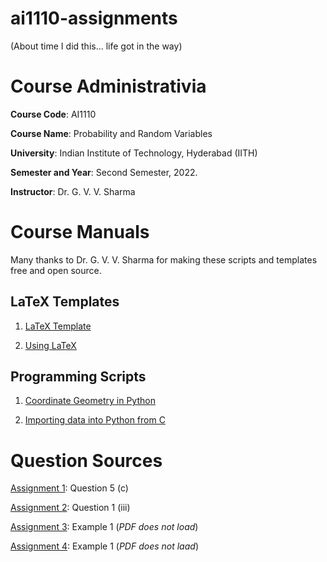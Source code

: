 # ai1110-assignments
(About time I did this... life got in the way)

# Course Administrativia

**Course Code**: AI1110

**Course Name**: Probability and Random Variables

**University**: Indian Institute of Technology, Hyderabad (IITH)

**Semester and Year**: Second Semester, 2022.

**Instructor**: Dr. G. V. V. Sharma

# Course Manuals

Many thanks to Dr. G. V. V. Sharma for making these scripts and templates free and open source.

## LaTeX Templates

1. [LaTeX Template](https://github.com/gadepall/AI5030/tree/main/LaTex_Template)

2. [Using LaTeX](https://github.com/gadepall/cbse-papers/tree/main/2020/math)

## Programming Scripts

1. [Coordinate Geometry in Python](https://github.com/gadepall/cbse-papers/tree/main/CoordGeo)

2. [Importing data into Python from C](https://github.com/gadepall/EE1083/tree/master/pythonc)

# Question Sources

[Assignment 1](https://github.com/gadepall/papers/blob/master/icse/math/10/2018/511%20MAT%20-%202018.pdf): Question 5 (c)

[Assignment 2](https://github.com/gadepall/papers/blob/master/icse/math/12/2018/860%20MATHEMATICS%20QP.pdf): Question 1 (iii)

[Assignment 3](https://github.com/gadepall/ncert-textbooks/blob/main/math/9/iemh114.pdf): Example 1 (_PDF does not load_)

[Assignment 4](https://github.com/gadepall/ncert-textbooks/blob/main/math/9/iemh115.pdf): Example 1 (_PDF does not laad_)
